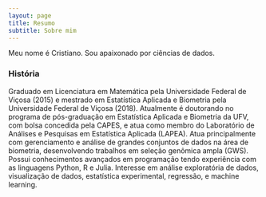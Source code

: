 ```yaml
---
layout: page
title: Resumo 
subtitle: Sobre mim
---
```


Meu nome é Cristiano. Sou apaixonado por ciências de dados.

### História


Graduado em Licenciatura em Matemática pela Universidade Federal de Viçosa (2015) e mestrado em Estatística Aplicada e Biometria pela Universidade Federal de Viçosa (2018). Atualmente é doutorando no programa de pós-graduação em Estatística Aplicada e Biometria da UFV, com bolsa concedida pela CAPES, e atua como membro do Laboratório de Análises e Pesquisas em Estatística Aplicada (LAPEA). Atua principalmente com gerenciamento e análise de grandes conjuntos de dados na área de biometria, desenvolvendo trabalhos em seleção genômica ampla (GWS). Possui conhecimentos avançados em programação tendo experiência com as linguagens Python, R e Julia. Interesse em análise exploratória de dados, visualização de dados, estatística experimental, regressão, e machine learning.

